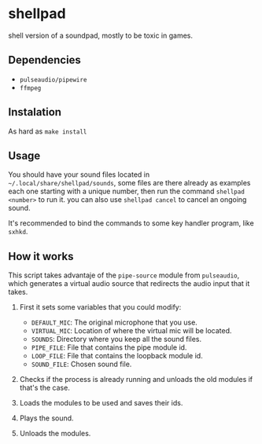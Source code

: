 # shellpad
shell version of a soundpad, mostly to be toxic in games.

## Dependencies
* `pulseaudio/pipewire`
* `ffmpeg`

## Instalation
As hard as `make install`

## Usage
You should have your sound files located in `~/.local/share/shellpad/sounds`, some files are there already as examples
each one starting with a unique number, then run the command `shellpad <number>` to run it. you can also use `shellpad cancel` to cancel an ongoing sound.

It's recommended to bind the commands to some key handler program, like `sxhkd`.

## How it works
This script takes advantaje of the `pipe-source` module from `pulseaudio`,
which generates a virtual audio source that redirects the audio input that it takes.

1. First it sets some variables that you could modify:
	- `DEFAULT_MIC`: The original microphone that you use.
	- `VIRTUAL_MIC`: Location of where the virtual mic will be located.
	- `SOUNDS`: Directory where you keep all the sound files.
	- `PIPE_FILE`: File that contains the pipe module id.
	- `LOOP_FILE`: File that contains the loopback module id.
	- `SOUND_FILE`: Chosen sound file.
	
1. Checks if the process is already running and unloads the old modules if that's the case.
1. Loads the modules to be used and saves their ids.
1. Plays the sound.
1. Unloads the modules.

